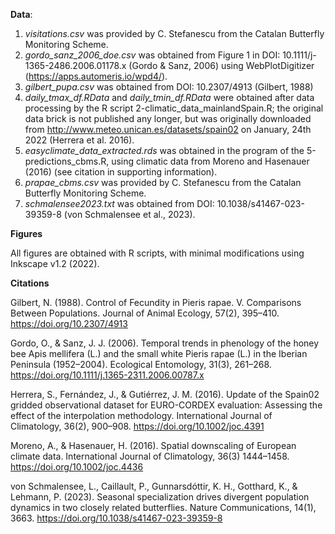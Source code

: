 **Data**:
1. _visitations.csv_ was provided by C. Stefanescu from the Catalan Butterfly Monitoring Scheme.
2.	_gordo_sanz_2006_doe.csv_ was obtained from Figure 1 in DOI: 10.1111/j-1365-2486.2006.01178.x (Gordo & Sanz, 2006) using WebPlotDigitizer (https://apps.automeris.io/wpd4/). 
3.	_gilbert_pupa.csv_ was obtained from DOI: 10.2307/4913 (Gilbert, 1988) 
4.	_daily_tmax_df.RData_ and _daily_tmin_df.RData_ were obtained after data processing by the R script 2-climatic_data_mainlandSpain.R; the original data brick is not published any longer, but was originally downloaded from  http://www.meteo.unican.es/datasets/spain02 on January, 24th 2022 (Herrera et al. 2016).
5.	_easyclimate_data_extracted.rds_ was obtained in the program of the 5-predictions_cbms.R, using climatic data from Moreno and Hasenauer (2016) (see citation in supporting information).
6.	_prapae_cbms.csv_ was provided by C. Stefanescu from the Catalan Butterfly Monitoring Scheme.
7.	_schmalensee2023.txt_ was obtained from DOI: 10.1038/s41467-023-39359-8 (von Schmalensee et al., 2023).

**Figures**

All figures are obtained with R scripts, with minimal modifications using Inkscape v1.2 (2022).

**Citations**

Gilbert, N. (1988). Control of Fecundity in Pieris rapae. V. Comparisons Between Populations. Journal of Animal Ecology, 57(2), 395–410. https://doi.org/10.2307/4913

Gordo, O., & Sanz, J. J. (2006). Temporal trends in phenology of the honey bee Apis mellifera (L.) and the small white Pieris rapae (L.) in the Iberian Peninsula (1952–2004). Ecological Entomology, 31(3), 261–268. https://doi.org/10.1111/j.1365-2311.2006.00787.x

Herrera, S., Fernández, J., & Gutiérrez, J. M. (2016). Update of the Spain02 gridded observational dataset for EURO-CORDEX evaluation: Assessing the effect of the interpolation methodology. International Journal of Climatology, 36(2), 900–908. https://doi.org/10.1002/joc.4391

Moreno, A., & Hasenauer, H. (2016). Spatial downscaling of European climate data. International Journal of Climatology, 36(3) 1444–1458. https://doi.org/10.1002/joc.4436

von Schmalensee, L., Caillault, P., Gunnarsdóttir, K. H., Gotthard, K., & Lehmann, P. (2023). Seasonal specialization drives divergent population dynamics in two closely related butterflies. Nature Communications, 14(1), 3663. https://doi.org/10.1038/s41467-023-39359-8
